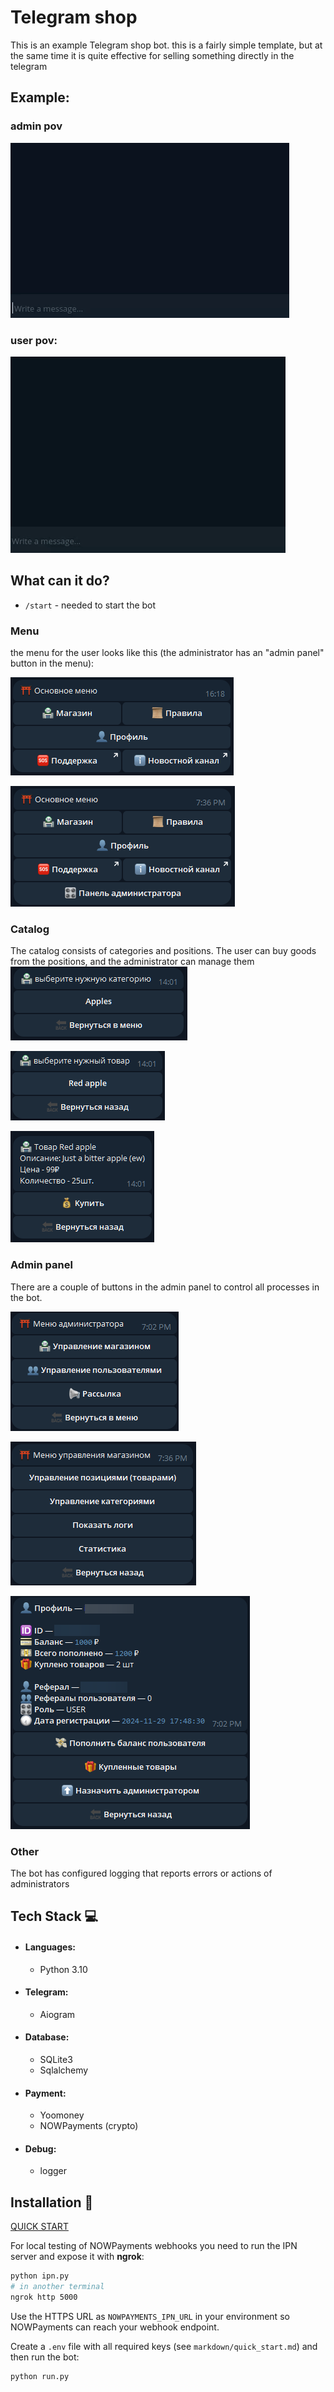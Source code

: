 # Telegram shop
This is an example Telegram shop bot.
this is a fairly simple template, but at the same time it is quite effective for selling something directly in the telegram  
## Example:  
### admin pov  
![](assets/admin_pov.gif)
### user pov:
![](assets/user_pov.gif)
## What can it do?
- `/start` - needed to start the bot
### Menu
  the menu for the user looks like this (the administrator has an "admin panel" button in the menu):  

  ![](assets/menu_picture.png)  

  ![](assets/menu_as_admin_picture.png)

### Catalog
  The catalog consists of categories and positions. The user can buy goods from the positions, and the administrator can manage them  
  ![](assets/categories_picture.png)  

  ![](assets/positions_picture.png)  

  ![](assets/position_description_picture.png)

### Admin panel
There are a couple of buttons in the admin panel to control all processes in the bot.

  ![](assets/admin_menu_picture.png)

  ![](assets/shop_menu_picture.png)

  ![](assets/user_menu_picture.png)
### Other
  The bot has configured logging that reports errors or actions of administrators  
## Tech Stack 💻
- #### Languages:
  - Python 3.10

- #### Telegram:
    - Aiogram

- #### Database:
    - SQLite3
    - Sqlalchemy

- #### Payment:
    - Yoomoney
    - NOWPayments (crypto)

- #### Debug:
    - logger

## Installation 💾
[QUICK START](markdown/quick_start.md)

For local testing of NOWPayments webhooks you need to run the IPN server and expose it with **ngrok**:

```bash
python ipn.py
# in another terminal
ngrok http 5000
```

Use the HTTPS URL as `NOWPAYMENTS_IPN_URL` in your environment so NOWPayments can
reach your webhook endpoint.

Create a `.env` file with all required keys (see `markdown/quick_start.md`) and then run the bot:

```bash
python run.py
```
